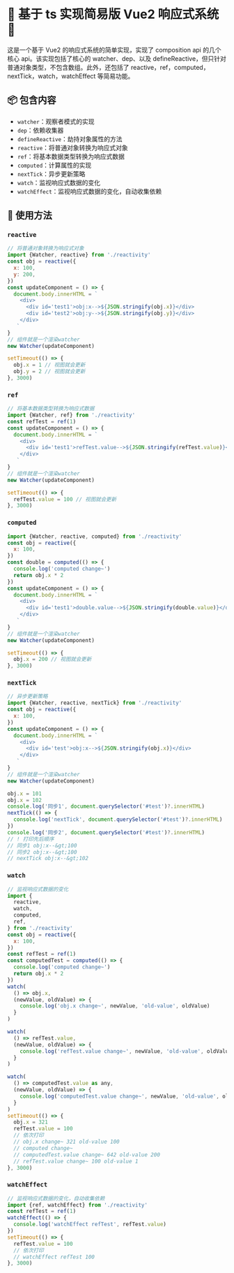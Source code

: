 # 🚀 基于 ts 实现简易版 Vue2 响应式系统 🚀

这是一个基于 Vue2 的响应式系统的简单实现，实现了 composition api 的几个核心 api。该实现包括了核心的 watcher、dep、以及 defineReactive，但只针对普通对象类型，不包含数组。此外，还包括了 reactive，ref，computed，nextTick，watch，watchEffect 等简易功能。

## 📦 包含内容

- `watcher`：观察者模式的实现
- `dep`：依赖收集器
- `defineReactive`：劫持对象属性的方法
- `reactive`：将普通对象转换为响应式对象
- `ref`：将基本数据类型转换为响应式数据
- `computed`：计算属性的实现
- `nextTick`：异步更新策略
- `watch`：监视响应式数据的变化
- `watchEffect`：监视响应式数据的变化，自动收集依赖

## 📝 使用方法

### `reactive`

```javascript
// 将普通对象转换为响应式对象
import {Watcher, reactive} from './reactivity'
const obj = reactive({
  x: 100,
  y: 200,
})
const updateComponent = () => {
  document.body.innerHTML = `
    <div>
      <div id='test1'>obj:x-->${JSON.stringify(obj.x)}</div>
      <div id='test2'>obj:y-->${JSON.stringify(obj.y)}</div>
    </div>
   `
}
// 组件就是一个渲染watcher
new Watcher(updateComponent)

setTimeout(() => {
  obj.x = 1 // 视图就会更新
  obj.y = 2 // 视图就会更新
}, 3000)
```

### `ref`

```javascript
// 将基本数据类型转换为响应式数据
import {Watcher, ref} from './reactivity'
const refTest = ref(1)
const updateComponent = () => {
  document.body.innerHTML = `
    <div>
      <div id='test1'>refTest.value-->${JSON.stringify(refTest.value)}</div>
    </div>
   `
}
// 组件就是一个渲染watcher
new Watcher(updateComponent)

setTimeout(() => {
  refTest.value = 100 // 视图就会更新
}, 3000)
```

### `computed`

```javascript
import {Watcher, reactive, computed} from './reactivity'
const obj = reactive({
  x: 100,
})
const double = computed(() => {
  console.log('computed change~')
  return obj.x * 2
})
const updateComponent = () => {
  document.body.innerHTML = `
    <div>
      <div id='test1'>double.value-->${JSON.stringify(double.value)}</div>
    </div>
   `
}
// 组件就是一个渲染watcher
new Watcher(updateComponent)

setTimeout(() => {
  obj.x = 200 // 视图就会更新
}, 3000)
```

### `nextTick`

```javascript
// 异步更新策略
import {Watcher, reactive, nextTick} from './reactivity'
const obj = reactive({
  x: 100,
})
const updateComponent = () => {
  document.body.innerHTML = `
    <div>
      <div id='test'>obj:x-->${JSON.stringify(obj.x)}</div>
    </div>
   `
}
// 组件就是一个渲染watcher
new Watcher(updateComponent)

obj.x = 101
obj.x = 102
console.log('同步1', document.querySelector('#test')?.innerHTML)
nextTick(() => {
  console.log('nextTick', document.querySelector('#test')?.innerHTML)
})
console.log('同步2', document.querySelector('#test')?.innerHTML)
// ! 打印先后顺序
// 同步1 obj:x--&gt;100
// 同步2 obj:x--&gt;100
// nextTick obj:x--&gt;102
```

### `watch`

```javascript
// 监视响应式数据的变化
import {
  reactive,
  watch,
  computed,
  ref,
} from './reactivity'
const obj = reactive({
  x: 100,
})
const refTest = ref(1)
const computedTest = computed(() => {
  console.log('computed change~')
  return obj.x * 2
})
watch(
  () => obj.x,
  (newValue, oldValue) => {
    console.log('obj.x change~', newValue, 'old-value', oldValue)
  }
)

watch(
  () => refTest.value,
  (newValue, oldValue) => {
    console.log('refTest.value change~', newValue, 'old-value', oldValue)
  }
)

watch(
  () => computedTest.value as any,
  (newValue, oldValue) => {
    console.log('computedTest.value change~', newValue, 'old-value', oldValue)
  }
)
setTimeout(() => {
  obj.x = 321
  refTest.value = 100
  // 依次打印
  // obj.x change~ 321 old-value 100
  // computed change~
  // computedTest.value change~ 642 old-value 200
  // refTest.value change~ 100 old-value 1
}, 3000)

```

### `watchEffect`

```javascript
// 监视响应式数据的变化，自动收集依赖
import {ref, watchEffect} from './reactivity'
const refTest = ref(1)
watchEffect(() => {
  console.log('watchEffect refTest', refTest.value)
})
setTimeout(() => {
  refTest.value = 100
  // 依次打印
  // watchEffect refTest 100
}, 3000)
```
